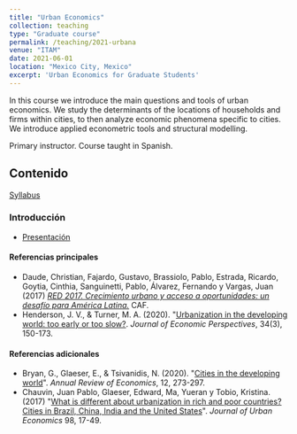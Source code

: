 ```yaml
---
title: "Urban Economics"
collection: teaching
type: "Graduate course"
permalink: /teaching/2021-urbana
venue: "ITAM"
date: 2021-06-01
location: "Mexico City, Mexico"
excerpt: 'Urban Economics for Graduate Students'
---
```


In this course we introduce the main questions and tools of urban economics. We study the determinants of the locations of households and firms within cities, to then analyze economic phenomena specific to cities. We introduce applied econometric tools and structural modelling. 

Primary instructor. Course taught in Spanish.

## Contenido

[Syllabus](/files/Urbana2021/syllabus_urbana.pdf)

### Introducción

* [Presentación](/files/Urbana2021/intro.pdf)

#### Referencias principales

* Daude, Christian, Fajardo, Gustavo, Brassiolo, Pablo, Estrada, Ricardo, Goytia, Cinthia, Sanguinetti, Pablo, Álvarez, Fernando y Vargas, Juan (2017) *[RED 2017. Crecimiento urbano y acceso a oportunidades: un desafío para América Latina.](http://scioteca.caf.com/handle/123456789/1090)* CAF.
* Henderson, J. V., & Turner, M. A. (2020). "[Urbanization in the developing world: too early or too slow?](https://www.aeaweb.org/articles?id=10.1257/jep.34.3.150). *Journal of Economic Perspectives*, 34(3), 150-173. 


#### Referencias adicionales

* Bryan, G., Glaeser, E., & Tsivanidis, N. (2020). "[Cities in the developing world](https://www.annualreviews.org/content/journals/10.1146/annurev-economics-080218-030303)". *Annual Review of Economics*, 12, 273-297.
* Chauvin, Juan Pablo, Glaeser, Edward, Ma, Yueran y Tobio, Kristina. (2017) "[What is different about urbanization in rich and poor countries? Cities in Brazil, China, India and the United States](https://www.sciencedirect.com/science/article/pii/S0094119016300067)". *Journal of Urban Economics* 98, 17-49.




